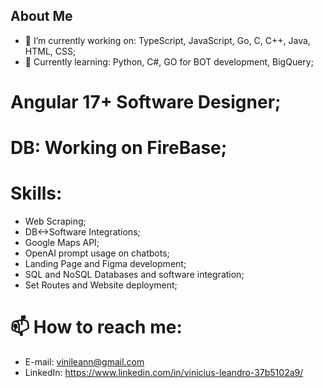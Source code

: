 ## About Me
- 🔭 I’m currently working on: TypeScript, JavaScript, Go, C, C++, Java, HTML, CSS;
- 🌱 Currently learning: Python, C#, GO for BOT development, BigQuery;
# Angular 17+ Software Designer;
# DB: Working on FireBase;
# Skills:
- Web Scraping;
- DB<->Software Integrations;
- Google Maps API;
- OpenAI prompt usage on chatbots;
- Landing Page and Figma development;
- SQL and NoSQL Databases and software integration;
- Set Routes and Website deployment;
# 📫 How to reach me:
- E-mail: vinileann@gmail.com
- LinkedIn: https://www.linkedin.com/in/vinicius-leandro-37b5102a9/
